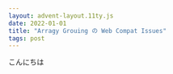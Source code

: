 ```yaml
---
layout: advent-layout.11ty.js
date: 2022-01-01
title: "Arragy Grouing の Web Compat Issues"
tags: post
---
```


こんにちは
